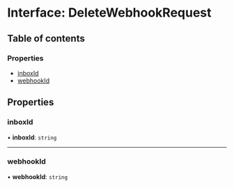 # Interface: DeleteWebhookRequest

## Table of contents

### Properties

- [inboxId](DeleteWebhookRequest.md#inboxid)
- [webhookId](DeleteWebhookRequest.md#webhookid)

## Properties

### inboxId

• **inboxId**: `string`

___

### webhookId

• **webhookId**: `string`
